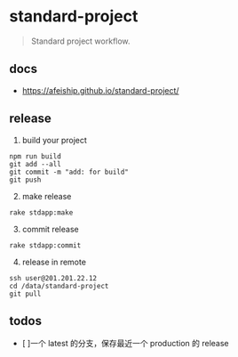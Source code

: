 # standard-project
> Standard project workflow.

## docs
- https://afeiship.github.io/standard-project/

## release
1. build your project
  ```shell
  npm run build
  git add --all
  git commit -m "add: for build"
  git push
  ```

2. make release
  ```shell
  rake stdapp:make
  ```

3. commit release
  ```shell
  rake stdapp:commit
  ```

4. release in remote
  ```shell
  ssh user@201.201.22.12
  cd /data/standard-project
  git pull
  ```

## todos
- [ ]一个 latest 的分支，保存最近一个 production 的 release